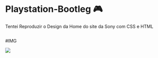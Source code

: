 # Playstation-Bootleg 🎮

Tentei Reproduzir o Design da Home do site da Sony com CSS e HTML

##
#IMG

<img src="https://yt3.ggpht.com/rCXoxsjyKXb9pFYMLo7LQr2fNY0SYZOOXszb9IIn3SgidysLS4zEyTYr3fIDWsBVVL-IGcz6MLEsow=s640-c-fcrop64=1,23bf0000dc40ffff-nd-v1">

